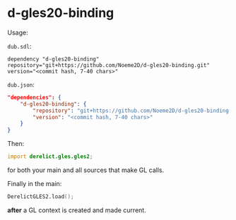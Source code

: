 d-gles20-binding
=============

Usage:

`dub.sdl`:

```
dependency "d-gles20-binding" repository="git+https://github.com/Noeme2D/d-gles20-binding.git" version="<commit hash, 7-40 chars>"
```

`dub.json`:

```json
"dependencies": {
    "d-gles20-binding": {
        "repository": "git+https://github.com/Noeme2D/d-gles20-binding.git",
        "version": "<commit hash, 7-40 chars>"
    }
}
```

Then:

```d
import derelict.gles.gles2;
```

for both your main and all sources that make GL calls.

Finally in the main:

```d
DerelictGLES2.load();
```

__after__ a GL context is created and made current.